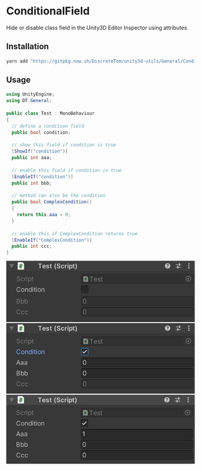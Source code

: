 # ConditionalField

Hide or disable class field in the Unity3D Editor Inspector using attributes.

## Installation

```bash
yarn add "https://gitpkg.now.sh/DiscreteTom/unity3d-utils/General/ConditionalField?main"
```

## Usage

```cs
using UnityEngine;
using DT.General;

public class Test : MonoBehaviour
{
  // define a condition field
  public bool condition;

  // show this field if condition is true
  [ShowIf("condition")]
  public int aaa;

  // enable this field if condition is true
  [EnableIf("condition")]
  public int bbb;

  // method can also be the condition
  public bool ComplexCondition()
  {
    return this.aaa > 0;
  }

  // enable this if ComplexCondition returns true
  [EnableIf("ComplexCondition")]
  public int ccc;
}
```

![](img/0.png)
![](img/1.png)
![](img/2.png)
